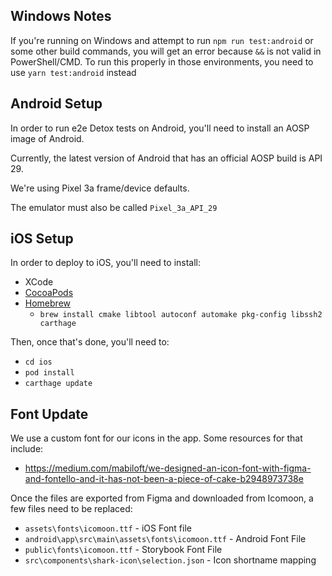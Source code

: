 ## Windows Notes

If you're running on Windows and attempt to run `npm run test:android` or some other build commands, you will get an error
because `&&` is not valid in PowerShell/CMD. To run this properly in those environments, you need
to use `yarn test:android` instead

## Android Setup

In order to run e2e Detox tests on Android, you'll need to install an AOSP image of Android.

Currently, the latest version of Android that has an official AOSP build is API 29.

We're using Pixel 3a frame/device defaults.

The emulator must also be called `Pixel_3a_API_29`

## iOS Setup

In order to deploy to iOS, you'll need to install:

- XCode
- [CocoaPods](https://guides.cocoapods.org/using/getting-started.html)
- [Homebrew](https://brew.sh/)
    - `brew install cmake libtool autoconf automake pkg-config libssh2 carthage`

Then, once that's done, you'll need to:

- `cd ios`
- `pod install`
- `carthage update`

## Font Update

We use a custom font for our icons in the app. Some resources for that include:

- https://medium.com/mabiloft/we-designed-an-icon-font-with-figma-and-fontello-and-it-has-not-been-a-piece-of-cake-b2948973738e

Once the files are exported from Figma and downloaded from Icomoon, a few files need to be replaced:

- `assets\fonts\icomoon.ttf` - iOS Font file
- `android\app\src\main\assets\fonts\icomoon.ttf` - Android Font File
- `public\fonts\icomoon.ttf` - Storybook Font File
- `src\components\shark-icon\selection.json` - Icon shortname mapping
